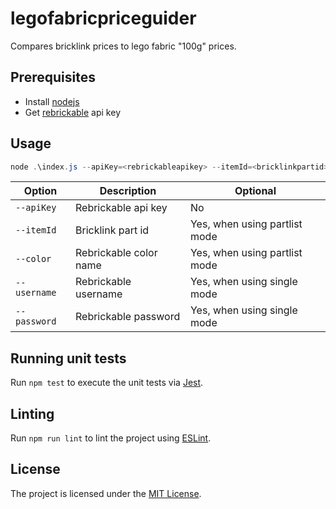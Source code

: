 # legofabricpriceguider

Compares bricklink prices to lego fabric "100g" prices.

## Prerequisites

- Install [nodejs](https://nodejs.org/en/)
- Get [rebrickable](https://rebrickable.com/) api key

## Usage

```powershell
node .\index.js --apiKey=<rebrickableapikey> --itemId=<bricklinkpartid> --color=<rebrickablecolorname> --username=<rebrickableusername> --password=<rebrickablepassword>
```

| Option       | Description            | Optional                      |
| ------------ | ---------------------- | ----------------------------- |
| `--apiKey`   | Rebrickable api key    | No                            |
| `--itemId`   | Bricklink part id      | Yes, when using partlist mode |
| `--color`    | Rebrickable color name | Yes, when using partlist mode |
| `--username` | Rebrickable username   | Yes, when using single mode   |
| `--password` | Rebrickable password   | Yes, when using single mode   |

## Running unit tests

Run `npm test` to execute the unit tests via [Jest](https://jestjs.io/).

## Linting

Run `npm run lint` to lint the project using [ESLint](https://eslint.org/).

## License

The project is licensed under the [MIT License](LICENSE).

